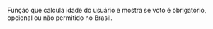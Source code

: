 Função que calcula idade do usuário e mostra se voto é obrigatório, opcional ou não permitido no Brasil.

